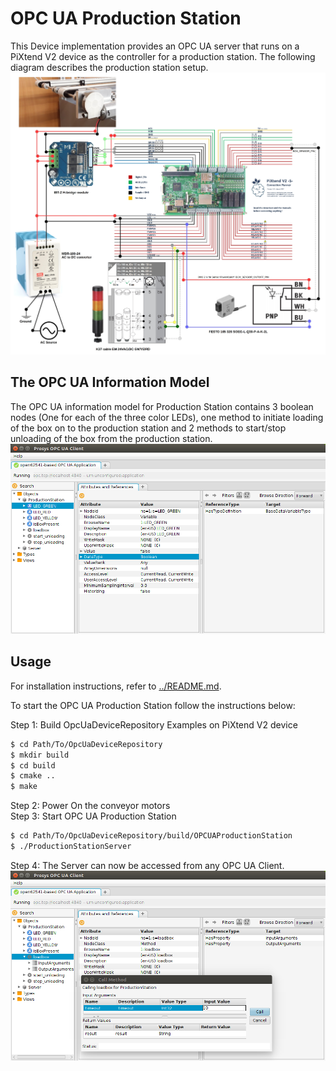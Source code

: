 # OPC UA Production Station

This Device implementation provides an OPC UA server that runs on a PiXtend V2 device as the controller for a production station. The following diagram describes the production station setup.
![Alt text](OPCUAProductionStation.jpg?raw=true "OPC UA Production Station Setup")

## The OPC UA Information Model

The OPC UA information model for Production Station contains 3 boolean nodes (One for each of the three color LEDs), one method to initiate loading of the box on to the production station and 2 methods to start/stop unloading of the box from the production station.
![Alt text](ProductionStation.png?raw=true "Production Station Server Information Model")
## Usage

For installation instructions, refer to [../README.md](../README.md).

To start the OPC UA Production Station follow the instructions below:

Step 1: Build OpcUaDeviceRepository Examples on PiXtend V2 device<br />
```sh
$ cd Path/To/OpcUaDeviceRepository
$ mkdir build
$ cd build
$ cmake ..
$ make
```
Step 2: Power On the conveyor motors<br />
Step 3: Start OPC UA Production Station<br />
```sh
$ cd Path/To/OpcUaDeviceRepository/build/OPCUAProductionStation
$ ./ProductionStationServer
```

Step 4: The Server can now be accessed from any OPC UA Client.
![Alt text](ProductionStationSW.png?raw=true "Production Station Server Method Call Usage")
